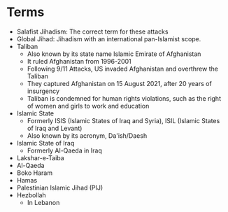 # Terms
- Salafist Jihadism: The correct term for these attacks
- Global Jihad: Jihadism with an international pan-Islamist scope.
- Taliban
	- Also known by its state name Islamic Emirate of Afghanistan
	- It ruled Afghanistan from 1996-2001
	- Following 9/11 Attacks, US invaded Afghanistan and overthrew the Taliban
	- They captured Afghanistan on 15 August 2021, after 20 years of insurgency
	- Taliban is condemned for human rights violations, such as the right of women and girls to work and education
- Islamic State
	- Formerly ISIS (Islamic States of Iraq and Syria), ISIL (Islamic States of Iraq and Levant)
	- Also known by its acronym, Da'ish/Daesh
- Islamic State of Iraq
	- Formerly Al-Qaeda in Iraq
- Lakshar-e-Taiba
- Al-Qaeda
- Boko Haram
- Hamas
- Palestinian Islamic Jihad (PIJ)
- Hezbollah
	- In Lebanon